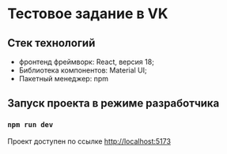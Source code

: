 # Тестовое задание в VK


## Стек технологий
* фронтенд фреймворк: React, версия 18;
* Библиотека компонентов: Material UI;
* Пакетный менеджер: npm


## Запуск проекта в режиме разработчика

### `npm run dev`
Проект доступен по ссылке <http://localhost:5173>